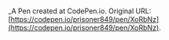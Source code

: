 # 
 _A Pen created at CodePen.io. Original URL: [https://codepen.io/prisoner849/pen/XoRbNz](https://codepen.io/prisoner849/pen/XoRbNz).

 